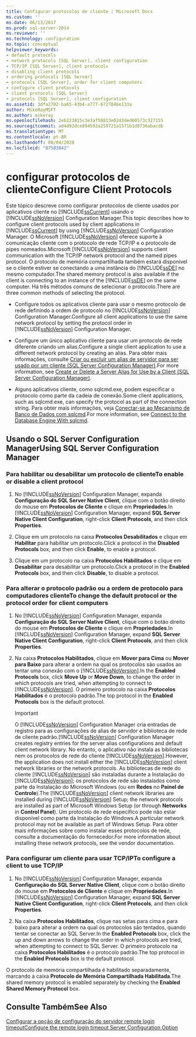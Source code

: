 ```yaml
---
title: Configurar protocolos de cliente | Microsoft Docs
ms.custom: ''
ms.date: 06/13/2017
ms.prod: sql-server-2014
ms.reviewer: ''
ms.technology: configuration
ms.topic: conceptual
helpviewer_keywords:
- default protocols
- network protocols [SQL Server], client configuration
- TCP/IP [SQL Server], client protocols
- disabling client protocols
- ordering protocols [SQL Server]
- protocols [SQL Server], order for client computers
- configure client protocols
- client protocols [SQL Server]
- protocols [SQL Server], client configuration
ms.assetid: 3dfa2702-ba65-43b4-a777-6727846e133a
author: MikeRayMSFT
ms.author: mikeray
ms.openlocfilehash: 2eb223815c3e3af50813e02d3ded60573c327155
ms.sourcegitcommit: ad4d92dce894592a259721a1571b1d8736abacdb
ms.translationtype: MT
ms.contentlocale: pt-BR
ms.lasthandoff: 08/04/2020
ms.locfileid: "87583842"
---
```

# <a name="configure-client-protocols"></a><span data-ttu-id="0f9d6-102">configurar protocolos de cliente</span><span class="sxs-lookup"><span data-stu-id="0f9d6-102">Configure Client Protocols</span></span>
  <span data-ttu-id="0f9d6-103">Este tópico descreve como configurar protocolos de cliente usados por aplicativos cliente no [!INCLUDE[ssCurrent](../../includes/sscurrent-md.md)] usando o [!INCLUDE[ssNoVersion](../../includes/ssnoversion-md.md)] Configuration Manager.</span><span class="sxs-lookup"><span data-stu-id="0f9d6-103">This topic describes how to configure client protocols used by client applications in [!INCLUDE[ssCurrent](../../includes/sscurrent-md.md)] by using [!INCLUDE[ssNoVersion](../../includes/ssnoversion-md.md)] Configuration Manager.</span></span> <span data-ttu-id="0f9d6-104">O Microsoft [!INCLUDE[ssNoVersion](../../includes/ssnoversion-md.md)] oferece suporte à comunicação cliente com o protocolo de rede TCP/IP e o protocolo de pipes nomeados.</span><span class="sxs-lookup"><span data-stu-id="0f9d6-104">Microsoft [!INCLUDE[ssNoVersion](../../includes/ssnoversion-md.md)] supports client communication with the TCP/IP network protocol and the named pipes protocol.</span></span> <span data-ttu-id="0f9d6-105">O protocolo de memória compartilhada também estará disponível se o cliente estiver se conectando a uma instância do [!INCLUDE[ssDE](../../includes/ssde-md.md)] no mesmo computador.</span><span class="sxs-lookup"><span data-stu-id="0f9d6-105">The shared memory protocol is also available if the client is connecting to an instance of the [!INCLUDE[ssDE](../../includes/ssde-md.md)] on the same computer.</span></span> <span data-ttu-id="0f9d6-106">Há três métodos comuns de selecionar o protocolo.</span><span class="sxs-lookup"><span data-stu-id="0f9d6-106">There are three common methods of selecting the protocol.</span></span>  
  
-   <span data-ttu-id="0f9d6-107">Configure todos os aplicativos cliente para usar o mesmo protocolo de rede definindo a ordem de protocolo no [!INCLUDE[ssNoVersion](../../includes/ssnoversion-md.md)] Configuration Manager.</span><span class="sxs-lookup"><span data-stu-id="0f9d6-107">Configure all client applications to use the same network protocol by setting the protocol order in [!INCLUDE[ssNoVersion](../../includes/ssnoversion-md.md)] Configuration Manager.</span></span>  
  
-   <span data-ttu-id="0f9d6-108">Configure um único aplicativo cliente para usar um protocolo de rede diferente criando um alias.</span><span class="sxs-lookup"><span data-stu-id="0f9d6-108">Configure a single client application to use a different network protocol by creating an alias.</span></span> <span data-ttu-id="0f9d6-109">Para obter mais informações, consulte [Criar ou excluir um alias de servidor para ser usado por um cliente &#40;SQL Server Configuration Manager&#41;](create-or-delete-a-server-alias-for-use-by-a-client.md).</span><span class="sxs-lookup"><span data-stu-id="0f9d6-109">For more information, see [Create or Delete a Server Alias for Use by a Client &#40;SQL Server Configuration Manager&#41;](create-or-delete-a-server-alias-for-use-by-a-client.md).</span></span>  
  
-   <span data-ttu-id="0f9d6-110">Alguns aplicativos cliente, como sqlcmd.exe, podem especificar o protocolo como parte da cadeia de conexão.</span><span class="sxs-lookup"><span data-stu-id="0f9d6-110">Some client applications, such as sqlcmd.exe, can specify the protocol as part of the connection string.</span></span> <span data-ttu-id="0f9d6-111">Para obter mais informações, veja [Conectar-se ao Mecanismo de Banco de Dados com sqlcmd](../../relational-databases/scripting/sqlcmd-connect-to-the-database-engine.md).</span><span class="sxs-lookup"><span data-stu-id="0f9d6-111">For more information, see [Connect to the Database Engine With sqlcmd](../../relational-databases/scripting/sqlcmd-connect-to-the-database-engine.md).</span></span>  
  
##  <a name="using-sql-server-configuration-manager"></a><a name="SSMSProcedure"></a> <span data-ttu-id="0f9d6-112">Usando o SQL Server Configuration Manager</span><span class="sxs-lookup"><span data-stu-id="0f9d6-112">Using SQL Server Configuration Manager</span></span>  
  
###  <a name="to-enable-or-disable-a-client-protocol"></a><a name="EnableDisable"></a> <span data-ttu-id="0f9d6-113">Para habilitar ou desabilitar um protocolo de cliente</span><span class="sxs-lookup"><span data-stu-id="0f9d6-113">To enable or disable a client protocol</span></span>  
  
1.  <span data-ttu-id="0f9d6-114">No [!INCLUDE[ssNoVersion](../../includes/ssnoversion-md.md)] Configuration Manager, expanda **Configuração do SQL Server Native Client**, clique com o botão direito do mouse em **Protocolos de Cliente** e clique em **Propriedades**.</span><span class="sxs-lookup"><span data-stu-id="0f9d6-114">In [!INCLUDE[ssNoVersion](../../includes/ssnoversion-md.md)] Configuration Manager, expand **SQL Server Native Client Configuration**, right-click **Client Protocols**, and then click **Properties**.</span></span>  
  
2.  <span data-ttu-id="0f9d6-115">Clique em um protocolo na caixa **Protocolos Desabilitados** e clique em **Habilitar** para habilitar um protocolo.</span><span class="sxs-lookup"><span data-stu-id="0f9d6-115">Click a protocol in the **Disabled Protocols** box, and then click **Enable**, to enable a protocol.</span></span>  
  
3.  <span data-ttu-id="0f9d6-116">Clique em um protocolo na caixa **Protocolos Habilitados** e clique em **Desabilitar** para desabilitar um protocolo.</span><span class="sxs-lookup"><span data-stu-id="0f9d6-116">Click a protocol in the **Enabled Protocols** box, and then click **Disable**, to disable a protocol.</span></span>  
  
###  <a name="to-change-the-default-protocol-or-the-protocol-order-for-client-computers"></a><a name="ChangeDefault"></a> <span data-ttu-id="0f9d6-117">Para alterar o protocolo padrão ou a ordem de protocolo para computadores cliente</span><span class="sxs-lookup"><span data-stu-id="0f9d6-117">To change the default protocol or the protocol order for client computers</span></span>  
  
1.  <span data-ttu-id="0f9d6-118">No [!INCLUDE[ssNoVersion](../../includes/ssnoversion-md.md)] Configuration Manager, expanda **Configuração do SQL Server Native Client**, clique com o botão direito do mouse em **Protocolos de Cliente** e clique em **Propriedades**.</span><span class="sxs-lookup"><span data-stu-id="0f9d6-118">In [!INCLUDE[ssNoVersion](../../includes/ssnoversion-md.md)] Configuration Manager, expand **SQL Server Native Client Configuration**, right-click **Client Protocols**, and then click **Properties**.</span></span>  
  
2.  <span data-ttu-id="0f9d6-119">Na caixa **Protocolos Habilitados**, clique em **Mover para Cima** ou **Mover para Baixo** para alterar a ordem na qual os protocolos são usados ao tentar uma conexão com o [!INCLUDE[ssNoVersion](../../includes/ssnoversion-md.md)].</span><span class="sxs-lookup"><span data-stu-id="0f9d6-119">In the **Enabled Protocols** box, click **Move Up** or **Move Down**, to change the order in which protocols are tried, when attempting to connect to [!INCLUDE[ssNoVersion](../../includes/ssnoversion-md.md)].</span></span> <span data-ttu-id="0f9d6-120">O primeiro protocolo na caixa **Protocolos Habilitados** é o protocolo padrão.</span><span class="sxs-lookup"><span data-stu-id="0f9d6-120">The top protocol in the **Enabled Protocols** box is the default protocol.</span></span>  
  
    > [!IMPORTANT]  
    >  <span data-ttu-id="0f9d6-121">O [!INCLUDE[ssNoVersion](../../includes/ssnoversion-md.md)] Configuration Manager cria entradas de registro para as configurações de alias de servidor e biblioteca de rede de cliente padrão.</span><span class="sxs-lookup"><span data-stu-id="0f9d6-121">[!INCLUDE[ssNoVersion](../../includes/ssnoversion-md.md)] Configuration Manager creates registry entries for the server alias configurations and default client network library.</span></span> <span data-ttu-id="0f9d6-122">No entanto, o aplicativo não instala as bibliotecas nem os protocolos de rede do cliente [!INCLUDE[ssNoVersion](../../includes/ssnoversion-md.md)].</span><span class="sxs-lookup"><span data-stu-id="0f9d6-122">However, the application does not install either the [!INCLUDE[ssNoVersion](../../includes/ssnoversion-md.md)] client network libraries or the network protocols.</span></span> <span data-ttu-id="0f9d6-123">As bibliotecas de rede do cliente [!INCLUDE[ssNoVersion](../../includes/ssnoversion-md.md)] são instaladas durante a Instalação do [!INCLUDE[ssNoVersion](../../includes/ssnoversion-md.md)]; os protocolos de rede são instalados como parte da Instalação do Microsoft Windows (ou em **Redes** no **Painel de Controle**).</span><span class="sxs-lookup"><span data-stu-id="0f9d6-123">The [!INCLUDE[ssNoVersion](../../includes/ssnoversion-md.md)] client network libraries are installed during [!INCLUDE[ssNoVersion](../../includes/ssnoversion-md.md)] Setup; the network protocols are installed as part of Microsoft Windows Setup (or through **Networks** in **Control Panel**).</span></span> <span data-ttu-id="0f9d6-124">Um protocolo de rede específico pode não estar disponível como parte da Instalação do Windows.</span><span class="sxs-lookup"><span data-stu-id="0f9d6-124">A particular network protocol may not be available as part of Windows Setup.</span></span> <span data-ttu-id="0f9d6-125">Para obter mais informações sobre como instalar esses protocolos de rede, consulte a documentação do fornecedor.</span><span class="sxs-lookup"><span data-stu-id="0f9d6-125">For more information about installing these network protocols, see the vendor documentation.</span></span>  
  
###  <a name="to-configure-a-client-to-use-tcpip"></a><a name="Configure"></a> <span data-ttu-id="0f9d6-126">Para configurar um cliente para usar TCP/IP</span><span class="sxs-lookup"><span data-stu-id="0f9d6-126">To configure a client to use TCP/IP</span></span>  
  
1.  <span data-ttu-id="0f9d6-127">No [!INCLUDE[ssNoVersion](../../includes/ssnoversion-md.md)] Configuration Manager, expanda **Configuração do SQL Server Native Client**, clique com o botão direito do mouse em **Protocolos de Cliente** e clique em **Propriedades**.</span><span class="sxs-lookup"><span data-stu-id="0f9d6-127">In [!INCLUDE[ssNoVersion](../../includes/ssnoversion-md.md)] Configuration Manager, expand **SQL Server Native Client Configuration**, right-click **Client Protocols**, and then click **Properties**.</span></span>  
  
2.  <span data-ttu-id="0f9d6-128">Na caixa **Protocolos Habilitados**, clique nas setas para cima e para baixo para alterar a ordem na qual os protocolos são tentados, quando tentar se conectar ao SQL Server.</span><span class="sxs-lookup"><span data-stu-id="0f9d6-128">In the **Enabled Protocols** box, click the up and down arrows to change the order in which protocols are tried, when attempting to connect to SQL Server.</span></span> <span data-ttu-id="0f9d6-129">O primeiro protocolo na caixa **Protocolos Habilitados** é o protocolo padrão.</span><span class="sxs-lookup"><span data-stu-id="0f9d6-129">The top protocol in the **Enabled Protocols** box is the default protocol.</span></span>  
  
 <span data-ttu-id="0f9d6-130">O protocolo de memória compartilhada é habilitado separadamente, marcando a caixa **Protocolo de Memória Compartilhada Habilitada**.</span><span class="sxs-lookup"><span data-stu-id="0f9d6-130">The shared memory protocol is enabled separately by checking the **Enabled Shared Memory Protocol** box.</span></span>  
  
## <a name="see-also"></a><span data-ttu-id="0f9d6-131">Consulte Também</span><span class="sxs-lookup"><span data-stu-id="0f9d6-131">See Also</span></span>  
 [<span data-ttu-id="0f9d6-132">Configurar a opção de configuração do servidor remote login timeout</span><span class="sxs-lookup"><span data-stu-id="0f9d6-132">Configure the remote login timeout Server Configuration Option</span></span>](configure-the-remote-login-timeout-server-configuration-option.md)  
  
  
